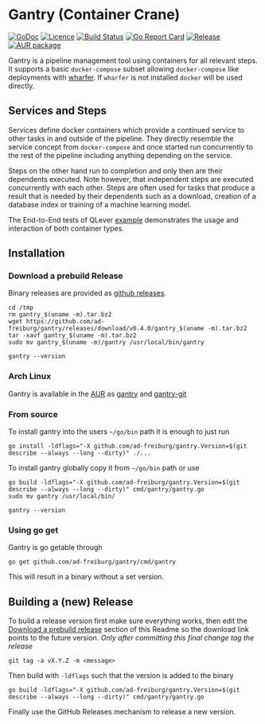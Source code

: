 # Gantry (Container Crane)

[![GoDoc](https://godoc.org/github.com/ad-freiburg/gantry?status.svg)](https://godoc.org/github.com/ad-freiburg/gantry)
[![Licence](https://img.shields.io/github/license/ad-freiburg/gantry)](./LICENSE)
[![Build Status](https://travis-ci.org/ad-freiburg/gantry.svg?branch=master)](https://travis-ci.org/ad-freiburg/gantry)
[![Go Report Card](https://goreportcard.com/badge/github.com/ad-freiburg/gantry)](https://goreportcard.com/report/github.com/ad-freiburg/gantry)
[![Release](https://img.shields.io/github/v/release/ad-freiburg/gantry?include_prereleases)](https://github.com/ad-freiburg/gantry/releases)
[![AUR package](https://repology.org/badge/version-for-repo/aur/gantry.svg)](https://aur.archlinux.org/packages/gantry)

Gantry is a pipeline management tool using containers for all relevant steps.
It supports a basic `docker-compose` subset allowing `docker-compose` like
deployments with [wharfer](https://github.com/ad-freiburg/wharfer). If `wharfer`
is not installed `docker` will be used directly.

## Services and Steps

Services define docker containers which provide a continued service to other
tasks in and outside of the pipeline. They directly resemble the service
concept from `docker-compose` and once started run concurrently to the rest of
the pipeline including anything depending on the service.

Steps on the other hand run to completion and only then are their dependents
executed. Note however, that independent steps are executed concurrently with
each other. Steps are often used for tasks that produce a result that is
needed by their dependents such as a download, creation of a database index
or training of a machine learning model.

The End-to-End tests of QLever [example](./examples/qlever_e2e) demonstrates
the usage and interaction of both container types.

## Installation

### Download a prebuild Release

Binary releases are provided as
[github releases](https://github.com/ad-freiburg/gantry/releases).

    cd /tmp
    rm gantry_$(uname -m).tar.bz2
    wget https://github.com/ad-freiburg/gantry/releases/download/v0.4.0/gantry_$(uname -m).tar.bz2
    tar -xavf gantry_$(uname -m).tar.bz2
    sudo mv gantry_$(uname -m)/gantry /usr/local/bin/gantry

    gantry --version

### Arch Linux

Gantry is available in the [AUR](https://aur.archlinux.org/) as
[gantry](https://aur.archlinux.org/packages/gantry) and
[gantry-git](https://aur.archlinux.org/packages/gantry-git)

### From source

To install gantry into the users `~/go/bin` path it is enough to just run

    go install -ldflags="-X github.com/ad-freiburg/gantry.Version=$(git describe --always --long --dirty)" ./...

To install gantry globally copy it from `~/go/bin` path or use

    go build -ldflags="-X github.com/ad-freiburg/gantry.Version=$(git describe --always --long --dirty)" cmd/gantry/gantry.go
    sudo mv gantry /usr/local/bin/

    gantry --version

### Using go get

Gantry is go getable through

    go get github.com/ad-freiburg/gantry/cmd/gantry

This will result in a binary without a set version.

## Building a (new) Release

To build a release version first make sure everything works, then edit the
[Download a prebuild release](#download-a-prebuild-release) section of this
Readme so the download link points to the future version. *Only after
committing this final change tag the release*

    git tag -a vX.Y.Z -m <message>

Then build with `-ldflags` such that the version is added to the binary

    go build -ldflags="-X github.com/ad-freiburg/gantry.Version=$(git describe --always --long --dirty)" cmd/gantry/gantry.go

Finally use the GitHub Releases mechanism to release a new version.


